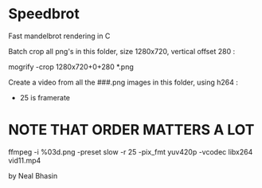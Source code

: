 Speedbrot
=========

Fast mandelbrot rendering in C

Batch crop all png's in this folder, size 1280x720, vertical offset 280 :

mogrify -crop 1280x720+0+280 *.png

Create a video from all the ###.png images in this folder, using h264 :
 - 25 is framerate

# NOTE THAT ORDER MATTERS A LOT

ffmpeg -i %03d.png -preset slow -r 25 -pix_fmt yuv420p -vcodec libx264 vid11.mp4


by Neal Bhasin